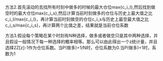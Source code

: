 方法2.首先滚动的去找所有时刻中做多的时候的最大仓位max{c_i_l},然后找到做空时的最大仓位max{c_i_s},然后计算当前时刻做多的仓位与历史上最大值之比c_i_l/max{c_i_l}，再计算当前时刻做空的仓位c_i_s与历史上最空最大值之比c_i_s/max{c_i_s}，再计算两个比值之差，结果就是当前仓位系数

方法3.假设每个策略在某个时刻有N种选择，做多或者做空只是其中两种选择，并且假设一般情况下每一种选择的概率相等。那么可以由此得出一个z统计量，并且选择2Z[z]-1作为仓位系数。当P(做多)=1/N时，仓位系数为0.当P(做多)=1时，系数为1